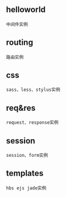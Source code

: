## helloworld

	中间件实例

## routing

	路由实例

## css 

	sass、less、stylus实例

## req&res

	request、response实例

## session

	session、form实例

## templates

	hbs ejs jade实例